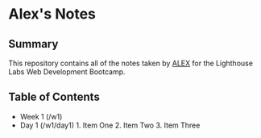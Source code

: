 # Alex's Notes

## Summary 

This repository contains all of the notes taken by [ALEX](https://github.com/alexannmill) for the Lighthouse Labs Web Development Bootcamp.

## Table of Contents

  * Week 1 (/w1)
   * Day 1 (/w1/day1)
    1. Item One 
    2. Item Two
    3. Item Three